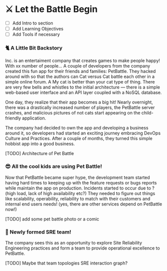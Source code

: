 # ⚔️ Let the Battle Begin

- [ ] Add Intro to section
- [ ] Add Learning Objectives
- [ ] Add Tools if necessary

### 🐈 A Little Bit Backstory
<insert a compant name here> Inc. is an entertaiment company that creates games to make people happy! With xx number of people...
A couple of developers from the company created this fun app for their friends and families: PetBattle. They hacked around with so that the authors can Cat versus Cat battle each other in a simple online forum. A My cat is better than your cat type of thing. There are very few bells and whistles to the initial architecture — there is a simple web-based user interface and an API layer coupled with a NoSQL database.

One day, they realize that their app becomes a big hit! Nearly overnight, there was a drastically increased number of players, the PetBattle server crashes, and malicious pictures of not cats start appearing on the child-friendly application. 

The company had decided to own the app and developing a business around it, so developers had started an exciting journey embracing DevOps Culture and Practices. After a couple of months, they turned this simple hobbist app into a good business. 


[TODO] Architecture of Pet Battle


### 😎 All the cool kids are using Pet Battle!
Now that PetBattle became super hype, the development team started having hard times to keeping up with the feature requests or bugs reports while maintain the app on production. Incidents started to occur due to ? (high load, lack of high availability etc?) They needed to figure out things like scalability, operability, reliability to match with their customers and internal end users needs! (yes, there are other services depend on PetBattle now!)

[TODO] add some pet battle photo or a comic
### 🌱 Newly formed SRE team!
The company sees this as an opportunity to explore Site Reliability Engineering practices and form a team to provide operational excellence to PetBattle.

[TODO] Maybe that team topologies SRE interaction graph?